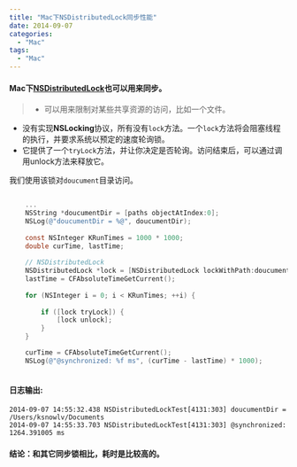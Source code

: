 ```yaml
---
title: "Mac下NSDistributedLock同步性能"
date: 2014-09-07
categories:
  - "Mac"
tags:
  - "Mac"
---
```

<!--more-->

#### Mac下[NSDistributedLock](https://developer.apple.com/library/mac/documentation/Cocoa/Reference/Foundation/Classes/NSDistributedLock_Class/Reference/Reference.html)也可以用来同步。
 <!--more-->
 
> * 可以用来限制对某些共享资源的访问，比如一个文件。
 * 没有实现**NSLocking**协议，所有没有`lock`方法。一个`lock`方法将会阻塞线程的执行，并要求系统以预定的速度轮询锁。
 * 它提供了一个`tryLock`方法，并让你决定是否轮询。访问结束后，可以通过调用unlock方法来释放它。

我们使用该锁对`doucument`目录访问。

``` objective-c

    ...        
    NSString *doucumentDir = [paths objectAtIndex:0];
    NSLog(@"doucumentDir = %@", doucumentDir);
    
    const NSInteger KRunTimes = 1000 * 1000;
    double curTime, lastTime;
    
    // NSDistributedLock
    NSDistributedLock *lock = [NSDistributedLock lockWithPath:doucumentDir];
    lastTime = CFAbsoluteTimeGetCurrent();
    
    for (NSInteger i = 0; i < KRunTimes; ++i) {
        
        if ([lock tryLock]) {
            [lock unlock];
        }
    }

    curTime = CFAbsoluteTimeGetCurrent();
    NSLog(@"@synchronized: %f ms", (curTime - lastTime) * 1000);
    
```

#### 日志输出:
    2014-09-07 14:55:32.438 NSDistributedLockTest[4131:303] doucumentDir = /Users/ksnowlv/Documents
    2014-09-07 14:55:33.703 NSDistributedLockTest[4131:303] @synchronized: 1264.391005 ms

#### 结论：和其它同步锁相比，耗时是比较高的。    
